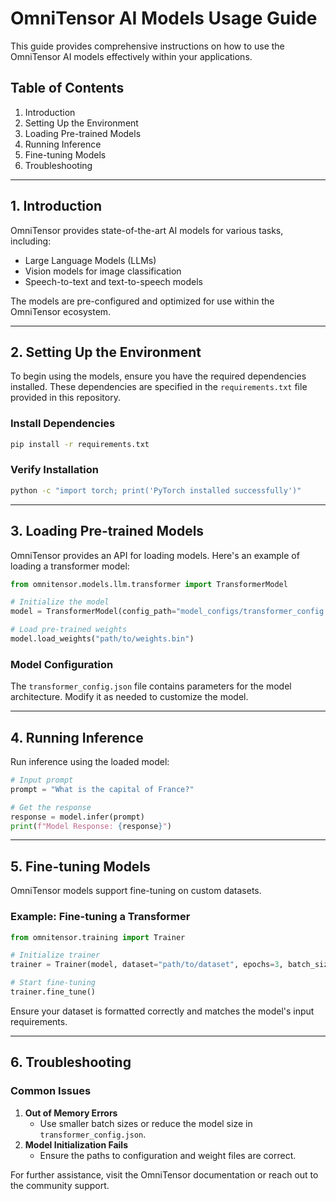 
# OmniTensor AI Models Usage Guide

This guide provides comprehensive instructions on how to use the OmniTensor AI models effectively within your applications.

## Table of Contents
1. Introduction
2. Setting Up the Environment
3. Loading Pre-trained Models
4. Running Inference
5. Fine-tuning Models
6. Troubleshooting

---

## 1. Introduction

OmniTensor provides state-of-the-art AI models for various tasks, including:
- Large Language Models (LLMs)
- Vision models for image classification
- Speech-to-text and text-to-speech models

The models are pre-configured and optimized for use within the OmniTensor ecosystem.

---

## 2. Setting Up the Environment

To begin using the models, ensure you have the required dependencies installed. These dependencies are specified in the `requirements.txt` file provided in this repository.

### Install Dependencies
```bash
pip install -r requirements.txt
```

### Verify Installation
```bash
python -c "import torch; print('PyTorch installed successfully')"
```

---

## 3. Loading Pre-trained Models

OmniTensor provides an API for loading models. Here's an example of loading a transformer model:

```python
from omnitensor.models.llm.transformer import TransformerModel

# Initialize the model
model = TransformerModel(config_path="model_configs/transformer_config.json")

# Load pre-trained weights
model.load_weights("path/to/weights.bin")
```

### Model Configuration
The `transformer_config.json` file contains parameters for the model architecture. Modify it as needed to customize the model.

---

## 4. Running Inference

Run inference using the loaded model:

```python
# Input prompt
prompt = "What is the capital of France?"

# Get the response
response = model.infer(prompt)
print(f"Model Response: {response}")
```

---

## 5. Fine-tuning Models

OmniTensor models support fine-tuning on custom datasets.

### Example: Fine-tuning a Transformer
```python
from omnitensor.training import Trainer

# Initialize trainer
trainer = Trainer(model, dataset="path/to/dataset", epochs=3, batch_size=16)

# Start fine-tuning
trainer.fine_tune()
```

Ensure your dataset is formatted correctly and matches the model's input requirements.

---

## 6. Troubleshooting

### Common Issues
1. **Out of Memory Errors**
   - Use smaller batch sizes or reduce the model size in `transformer_config.json`.
2. **Model Initialization Fails**
   - Ensure the paths to configuration and weight files are correct.

For further assistance, visit the OmniTensor documentation or reach out to the community support.




